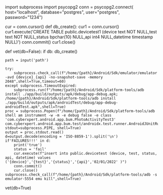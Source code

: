 import subprocess
import psycopg2
conn = psycopg2.connect(
    host="localhost",
    database="postgres",
    user="postgres",
    password="1234")
    
cur = conn.cursor()
def db_create():
    cur1 = conn.cursor()
    cur1.execute('CREATE TABLE public.devicetest1 (device text NOT NULL,test text NOT NULL,status bpchar(10) NULL,api int4 NULL,datetime timestamp NULL)')
    conn.commit()
    cur1.close()


def vet(db=False):
    if db:
        db_create()

    
    path = input('path')
    
    try:
        subprocess.check_call(f"/home/{path}/Android/Sdk/emulator/emulator -avd {device}_{api} -no-snapshot-save -memory 2048",shell=True,timeout=60)
    except subprocess.TimeoutExpired:
        subprocess.run(f"/home/{path}/Android/Sdk/platform-tools/adb install ./app/build/outputs/apk/debug/app-debug.apk; /home/{path}/Android/Sdk/platform-tools/adb install ./app/build/outputs/apk/androidTest/debug/app-debug-androidTest.apk",shell=True)
    proc = subprocess.Popen(f"/home/{path}/Android/Sdk/platform-tools/adb shell am instrument -w -m -e debug false -e class 'com.cyberxpert.android.app.bum.PhotoActivityTest3' com.cyberxpert.android.app.bum.test/androidx.test.runner.AndroidJUnitRunner", stdout=subprocess.PIPE, shell=True)
    output = proc.stdout.read()
    d=output.decode(encoding = 'ISO-8859-1').split('\n')
    if'FAILURES!!!' in d:
        print('true') 
        status = 'fail'
        cur.execute(f"insert into public.devicetest (device, test, status, api, datetime) values ('{device}','{test}','{status}','{api}','02/01/2022' )")
        conn.commit()
        cur.close()
    subprocess.check_call(f"/home/{path}/Android/Sdk/platform-tools/adb -s emulator-5554 emu kill",shell=True)
vet(db=True)
